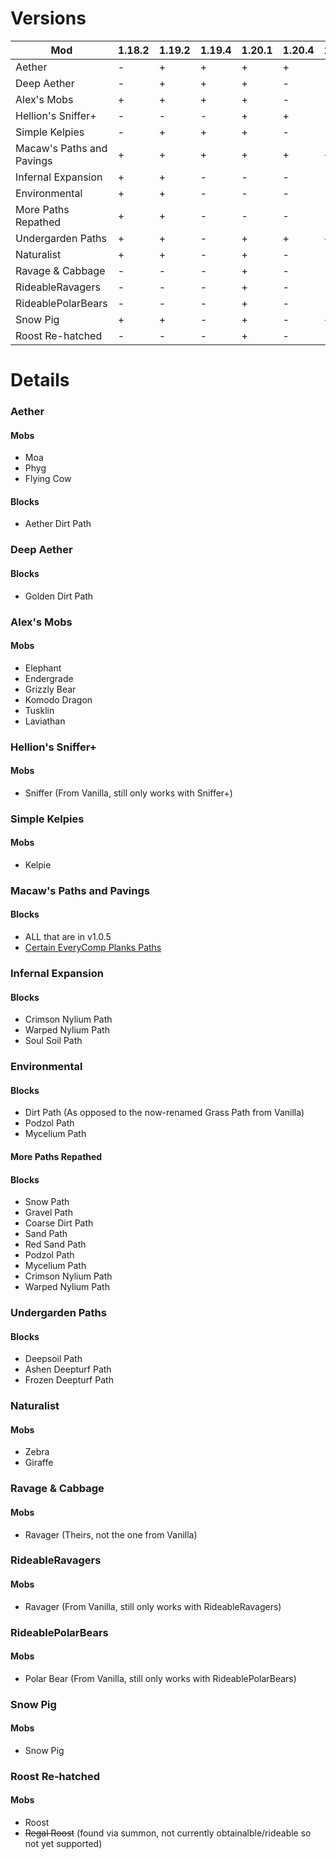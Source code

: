 # Versions
| Mod                       | 1.18.2 | 1.19.2 | 1.19.4 | 1.20.1 | 1.20.4 | 1.20.6 | 1.21 |
| ---                       | ---    | ---    | ---    | ---    | ---    | ---    | ---  |
| Aether                    | -      | +      | +      | +      | +      | -      | -    |
| Deep Aether               | -      | +      | +      | +      | -      | -      | -    |
| Alex's Mobs               | +      | +      | +      | +      | -      | -      | -    |
| Hellion's Sniffer+        | -      | -      | -      | +      | +      | -      | -    |
| Simple Kelpies            | -      | +      | +      | +      | -      | -      | -    |
| Macaw's Paths and Pavings | +      | +      | +      | +      | +      | +      | -    |
| Infernal Expansion        | +      | +      | -      | -      | -      | -      | -    |
| Environmental             | +      | +      | -      | -      | -      | -      | -    |
| More Paths Repathed       | +      | +      | -      | -      | -      | -      | -    |
| Undergarden Paths         | +      | +      | -      | +      | +      | +      | -    |
| Naturalist                | +      | +      | -      | +      | -      | -      | -    |
| Ravage & Cabbage          | -      | -      | -      | +      | -      | -      | -    |
| RideableRavagers          | -      | -      | -      | +      | -      | -      | -    |
| RideablePolarBears        | -      | -      | -      | +      | -      | -      | -    |
| Snow Pig                  | +      | +      | -      | +      | -      | +      | +    |
| Roost Re-hatched          | -      | -      | -      | +      | -      | -      | -    |

# Details

### Aether
#### Mobs
- Moa
- Phyg
- Flying Cow
#### Blocks
- Aether Dirt Path

### Deep Aether
#### Blocks
- Golden Dirt Path

### Alex's Mobs
#### Mobs
- Elephant
- Endergrade
- Grizzly Bear
- Komodo Dragon
- Tusklin
- Laviathan

### Hellion's Sniffer+
#### Mobs
- Sniffer (From Vanilla, still only works with Sniffer+)

### Simple Kelpies
#### Mobs
- Kelpie

### Macaw's Paths and Pavings
#### Blocks
- ALL that are in v1.0.5
- [Certain EveryComp Planks Paths](https://github.com/VoidLeech/Paths-Are-Roads/issues/10)

### Infernal Expansion
#### Blocks
- Crimson Nylium Path
- Warped Nylium Path
- Soul Soil Path

### Environmental
#### Blocks
- Dirt Path (As opposed to the now-renamed Grass Path from Vanilla)
- Podzol Path
- Mycelium Path

#### More Paths Repathed
#### Blocks
- Snow Path
- Gravel Path
- Coarse Dirt Path
- Sand Path
- Red Sand Path
- Podzol Path
- Mycelium Path
- Crimson Nylium Path
- Warped Nylium Path

### Undergarden Paths
#### Blocks
- Deepsoil Path
- Ashen Deepturf Path
- Frozen Deepturf Path

### Naturalist
#### Mobs
- Zebra
- Giraffe

### Ravage & Cabbage
#### Mobs
- Ravager (Theirs, not the one from Vanilla)

### RideableRavagers
#### Mobs
- Ravager (From Vanilla, still only works with RideableRavagers)

### RideablePolarBears
#### Mobs
- Polar Bear (From Vanilla, still only works with RideablePolarBears)

### Snow Pig
#### Mobs
- Snow Pig

### Roost Re-hatched
#### Mobs
- Roost
- ~~Regal Roost~~ (found via summon, not currently obtainalble/rideable so not yet supported)
